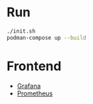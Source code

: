 # Run

```bash
./init.sh
podman-compose up --build
```

# Frontend

- [Grafana](http://localhost:3000)
- [Prometheus](http://localhost:9090)

